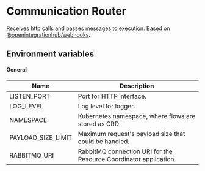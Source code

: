# Communication Router
Receives http calls and passes messages to execution. Based on [@openintegrationhub/webhooks](../../lib/webhooks).

## Environment variables

#### General
| Name | Description |
| --- | --- |
| LISTEN_PORT | Port for HTTP interface. |
| LOG_LEVEL | Log level for logger. |
| NAMESPACE | Kubernetes namespace, where flows are stored as CRD. |
| PAYLOAD_SIZE_LIMIT | Maximum request's payload size that could be handled. |
| RABBITMQ_URI | RabbitMQ connection URI for the Resource Coordinator application. |
